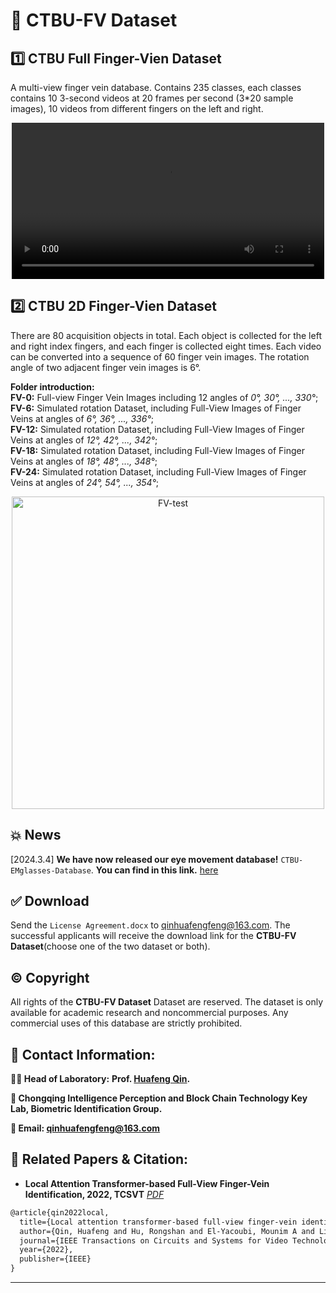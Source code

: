 # 👏 CTBU-FV Dataset

## 1️⃣ CTBU Full Finger-Vien Dataset 
A multi-view finger vein database. Contains 235 classes, each classes contains 10 3-second videos at 20 frames per second (3*20 sample images), 10 videos from different fingers on the left and right.  

<p align="center">
<video width="500" alt="FV-test" src="https://github.com/JinXins/Adversarial-AutoMixup/assets/124172716/632b81d4-14cc-4b4c-bfb5-9404a25048a3">
</p>

## 2️⃣ CTBU 2D Finger-Vien Dataset
There are 80 acquisition objects in total. Each object is collected for the left and right index fingers, and each finger is collected eight times. Each video can be converted into a sequence of 60 finger vein images. The rotation angle of two adjacent finger vein images is 6°.  
 
**Folder introduction:**  
**FV-0:** Full-view Finger Vein Images including 12 angles of *0°, 30°, ..., 330°*;  
**FV-6:** Simulated rotation Dataset, including Full-View Images of Finger Veins at angles of *6°, 36°, ..., 336°*;  
**FV-12:** Simulated rotation Dataset, including Full-View Images of Finger Veins at angles of *12°, 42°, ..., 342°*;  
**FV-18:** Simulated rotation Dataset, including Full-View Images of Finger Veins at angles of *18°, 48°, ..., 348°*;  
**FV-24:** Simulated rotation Dataset, including Full-View Images of Finger Veins at angles of *24°, 54°, ..., 354°*;  

<p align="center">
<img width="500" alt="FV-test" src="https://github.com/JinXins/Adversarial-AutoMixup/assets/124172716/b21260bf-373b-4d53-966f-a59a479fc17c">
</p>

## 💥 News
[2024.3.4] **We have now released our eye movement database!** `CTBU-EMglasses-Database`. **You can find in this link.** [here](https://github.com/zzx734570533/CTBU-EMglasses-database)


## ✅ Download
Send the `License Agreement.docx` to qinhuafengfeng@163.com. The successful applicants will receive the download link for the **CTBU-FV Dataset**(choose one of the two dataset or both).

## © Copyright
All rights of the **CTBU-FV Dataset** Dataset are reserved. The dataset is only available for academic research and noncommercial purposes. Any commercial uses of this database are strictly prohibited.

## 💬 Contact Information:
**👨‍🏫 Head of Laboratory:** **Prof. [Huafeng Qin](https://scholar.google.com/citations?user=5jvXcJ0AAAAJ&hl=zh-CN).**  

**🏫 Chongqing Intelligence Perception and Block Chain Technology Key Lab, Biometric Identification Group.**  

**📧 Email: qinhuafengfeng@163.com**  

## 📖 Related Papers & Citation:
- **Local Attention Transformer-based Full-View Finger-Vein Identification, 2022, TCSVT** *[PDF](https://ieeexplore.ieee.org/abstract/document/9973408)*

```markdown
@article{qin2022local,
  title={Local attention transformer-based full-view finger-vein identification},
  author={Qin, Huafeng and Hu, Rongshan and El-Yacoubi, Mounim A and Li, Yantao and Gao, Xinbo},
  journal={IEEE Transactions on Circuits and Systems for Video Technology},
  year={2022},
  publisher={IEEE}
}
```
___
